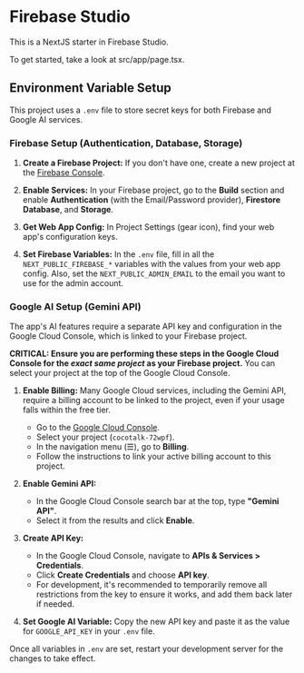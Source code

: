 # Firebase Studio

This is a NextJS starter in Firebase Studio.

To get started, take a look at src/app/page.tsx.

## Environment Variable Setup

This project uses a `.env` file to store secret keys for both Firebase and Google AI services.

### Firebase Setup (Authentication, Database, Storage)

1.  **Create a Firebase Project:** If you don't have one, create a new project at the [Firebase Console](https://console.firebase.google.com/).

2.  **Enable Services:** In your Firebase project, go to the **Build** section and enable **Authentication** (with the Email/Password provider), **Firestore Database**, and **Storage**.

3.  **Get Web App Config:** In Project Settings (gear icon), find your web app's configuration keys.

4.  **Set Firebase Variables:** In the `.env` file, fill in all the `NEXT_PUBLIC_FIREBASE_*` variables with the values from your web app config. Also, set the `NEXT_PUBLIC_ADMIN_EMAIL` to the email you want to use for the admin account.

### Google AI Setup (Gemini API)

The app's AI features require a separate API key and configuration in the Google Cloud Console, which is linked to your Firebase project.

**CRITICAL: Ensure you are performing these steps in the Google Cloud Console for the *exact same project* as your Firebase project.** You can select your project at the top of the Google Cloud Console.

1.  **Enable Billing:** Many Google Cloud services, including the Gemini API, require a billing account to be linked to the project, even if your usage falls within the free tier.
    *   Go to the [Google Cloud Console](https://console.cloud.google.com/).
    *   Select your project (`cocotalk-72wpf`).
    *   In the navigation menu (☰), go to **Billing**.
    *   Follow the instructions to link your active billing account to this project.

2.  **Enable Gemini API:**
    *   In the Google Cloud Console search bar at the top, type **"Gemini API"**.
    *   Select it from the results and click **Enable**.

3.  **Create API Key:**
    *   In the Google Cloud Console, navigate to **APIs & Services > Credentials**.
    *   Click **Create Credentials** and choose **API key**.
    *   For development, it's recommended to temporarily remove all restrictions from the key to ensure it works, and add them back later if needed.

4.  **Set Google AI Variable:** Copy the new API key and paste it as the value for `GOOGLE_API_KEY` in your `.env` file.

Once all variables in `.env` are set, restart your development server for the changes to take effect.
